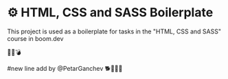 # ⚙ HTML, CSS and SASS Boilerplate 
This project is used as a boilerplate for tasks in the "HTML, CSS and SASS" course in boom.dev

🤯💥💣

#new line add by @PetarGanchev
🐕🐶🐕‍🦺